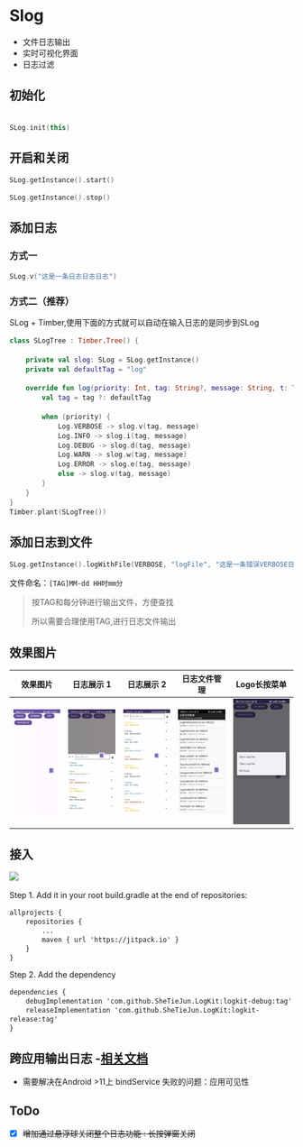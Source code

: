 # Slog

- 文件日志输出
- 实时可视化界面
- 日志过滤

## 初始化

```kotlin

SLog.init(this)

```

## 开启和关闭

```kotlin
SLog.getInstance().start()
```

```kotlin
SLog.getInstance().stop()
```

## 添加日志

### 方式一

```kotlin
SLog.v("这是一条日志日志日志")
```

### 方式二（推荐）

SLog + Timber,使用下面的方式就可以自动在输入日志的是同步到SLog

```Kotlin
class SLogTree : Timber.Tree() {

    private val slog: SLog = SLog.getInstance()
    private val defaultTag = "log"

    override fun log(priority: Int, tag: String?, message: String, t: Throwable?) {
        val tag = tag ?: defaultTag

        when (priority) {
            Log.VERBOSE -> slog.v(tag, message)
            Log.INFO -> slog.i(tag, message)
            Log.DEBUG -> slog.d(tag, message)
            Log.WARN -> slog.w(tag, message)
            Log.ERROR -> slog.e(tag, message)
            else -> slog.v(tag, message)
        }
    }
}
Timber.plant(SLogTree())
```

## 添加日志到文件

```kotlin
SLog.getInstance().logWithFile(VERBOSE, "logFile", "这是一条错误VERBOSE日志")
```

文件命名：`[TAG]MM-dd HH时mm分`

> 按TAG和每分钟进行输出文件，方便查找
>
> 所以需要合理使用TAG,进行日志文件输出

## 效果图片

| 效果图片                    | 日志展示 1              | 日志展示 2              | 日志文件管理             | Logo长按菜单           |
|-------------------------|---------------------|---------------------|--------------------|--------------------|
| ![](img/def_pic_1.webp) | ![](img/pic_1.webp) | ![](img/pic_2.webp) | ![](img/日志管理.webp) | ![](img/长按菜单.webp) |

## 接入

[![](https://jitpack.io/v/SheTieJun/LogKit.svg)](https://jitpack.io/#SheTieJun/LogKit)

Step 1. Add it in your root build.gradle at the end of repositories:

	allprojects {
		repositories {
			...
			maven { url 'https://jitpack.io' }
		}
	}

Step 2. Add the dependency

	dependencies {
	    debugImplementation 'com.github.SheTieJun.LogKit:logkit-debug:tag'
        releaseImplementation 'com.github.SheTieJun.LogKit:logkit-release:tag'
	}

## 跨应用输出日志 -[相关文档](messenger)

- 需要解决在Android >11上 bindService 失败的问题：应用可见性

## ToDo

- [X] ~~增加通过悬浮球关闭整个日志功能 : 长按弹窗关闭~~